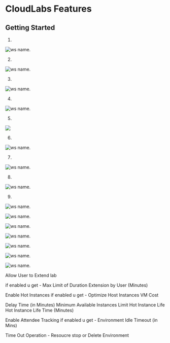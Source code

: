 # CloudLabs Features




## Getting Started

1. 

![ws name.](media/udacity-01.png)

2. 

![ws name.](media/udacity-02.png)

3. 

![ws name.](media/udacity-03.png)

4. 

![ws name.](media/udacity-08.png)

5. 

![](media/udacity-01.gif?raw=true)

6. 

![ws name.](media/udacity-04.png)

7. 

![ws name.](media/udacity-05.png)

8. 

![ws name.](media/udacity-06.png)

9. 

![ws name.](media/udacity-07.png)

![ws name.](media/udacity-08.png)


![ws name.](media/udacity-09.png)


![ws name.](media/udacity-10.png)


![ws name.](media/udacity-11.png)



![ws name.](media/udacity-12.png)


![ws name.](media/udacity-13.png)









Allow User to Extend lab

if enabled u get - Max Limit of Duration Extension by User (Minutes) 


Enable Hot Instances 
if enabled u get - Optimize Host Instances VM Cost 

Delay Time (in Minutes)  Minimum Available Instances  Limit Hot Instance Life    Hot Instance Life Time (Minutes) 


Enable Attendee Tracking 
if enabled u get - Environment Idle Timeout (in Mins)

Time Out Operation - Resoucre stop or Delete Environment
































